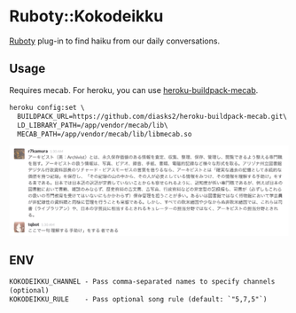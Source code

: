 # Ruboty::Kokodeikku
[Ruboty](https://github.com/r7kamura/ruboty) plug-in to find haiku from our daily conversations.

## Usage
Requires mecab. For heroku, you can use [heroku-buildpack-mecab](https://github.com/diasks2/heroku-buildpack-mecab).

```
heroku config:set \
  BUILDPACK_URL=https://github.com/diasks2/heroku-buildpack-mecab.git\
  LD_LIBRARY_PATH=/app/vendor/mecab/lib\
  MECAB_PATH=/app/vendor/mecab/lib/libmecab.so
```

![](images/example.png)

## ENV
```
KOKODEIKKU_CHANNEL - Pass comma-separated names to specify channels (optional)
KOKODEIKKU_RULE    - Pass optional song rule (default: `"5,7,5"`)
```
